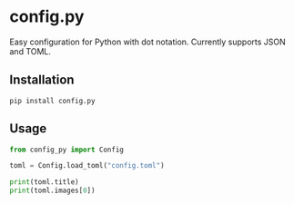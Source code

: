 # config.py

Easy configuration for Python with dot notation. Currently supports JSON and TOML.

## Installation
```
pip install config.py
```

## Usage
```python
from config_py import Config

toml = Config.load_toml("config.toml")

print(toml.title)
print(toml.images[0])
```